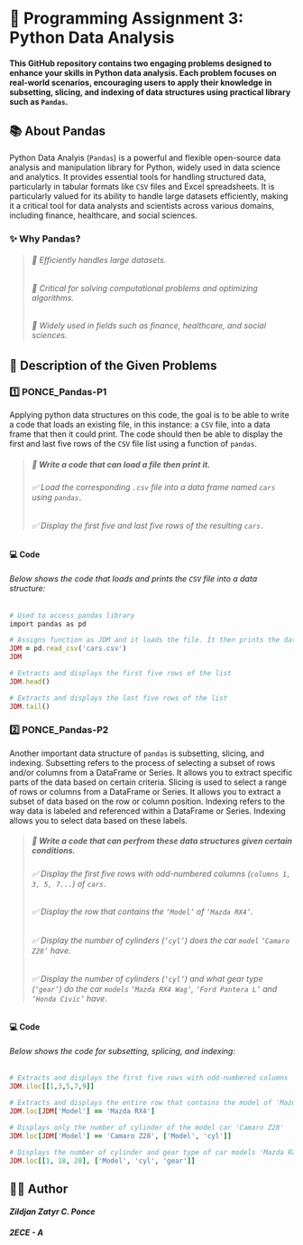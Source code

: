 # 📝 Programming Assignment 3: Python Data Analysis
#### This GitHub repository contains two engaging problems designed to enhance your skills in Python data analysis. Each problem focuses on real-world scenarios, encouraging users to apply their knowledge in subsetting, slicing, and indexing of data structures using practical library such as ```Pandas```. 

## 📚 About Pandas
Python Data Analyis (```Pandas```) is a powerful and flexible open-source data analysis and manipulation library for Python, widely used in data science and analytics. It provides essential tools for handling structured data, particularly in tabular formats like ```CSV``` files and Excel spreadsheets. It is particularly valued for its ability to handle large datasets efficiently, making it a critical tool for data analysts and scientists across various domains, including finance, healthcare, and social sciences. 
### ✨ Why Pandas? 
> ###### 🔹 Efficiently handles large datasets.
> ###### 🔹 Critical for solving computational problems and optimizing algorithms.
> ###### 🔹 Widely used in fields such as finance, healthcare, and social sciences.

## 📑 Description of the Given Problems
### 1️⃣ PONCE_Pandas-P1
Applying python data structures on this code, the goal is to be able to write a code that loads an existing file, in this instance: a ```CSV``` file, into a data frame that then it could print. The code should then be able to display the first and last five rows of the ```CSV``` file list using a function of ```pandas```.

> ##### 🎯 **Write a code that can load a file then print it.**
> ###### ✅ *Load the corresponding ```.csv``` file into a data frame named ```cars``` using ```pandas.```*
> ###### ✅ *Display the first five and last five rows of the resulting ```cars.```*

#### 💻 Code
###### *Below shows the code that loads and prints the ```CSV``` file into a data structure:*
```Ruby
# Used to access pandas library
import pandas as pd

# Assigns function as JDM and it loads the file. It then prints the data structure
JDM = pd.read_csv('cars.csv')
JDM
```
```Ruby
# Extracts and displays the first five rows of the list
JDM.head()
```
```Ruby
# Extracts and displays the last five rows of the list
JDM.tail()
```
### 2️⃣ PONCE_Pandas-P2
Another important data structure of ```pandas``` is subsetting, slicing, and indexing. Subsetting refers to the process of selecting a subset of rows and/or columns from a DataFrame or Series. It allows you to extract specific parts of the data based on certain criteria. Slicing is used to select a range of rows or columns from a DataFrame or Series. It allows you to extract a subset of data based on the row or column position. Indexing refers to the way data is labeled and referenced within a DataFrame or Series. Indexing allows you to select data based on these labels. 

> ##### 🎯 **Write a code that can perfrom these data structures given certain conditions.** 
> ###### ✅ *Display the first five rows with odd-numbered columns (```columns 1, 3, 5, 7...```) of ```cars.```*
> ###### ✅ *Display the row that contains the ```‘Model’``` of ```‘Mazda RX4’```.*
> ###### ✅ *Display the number of cylinders (```‘cyl’```) does the car ```model``` ```‘Camaro Z28’``` have.*
> ###### ✅ *Display the number of cylinders (```‘cyl’```) and what gear type (```‘gear’```) do the car ```models``` ```‘Mazda RX4 Wag’```, ```‘Ford Pantera L’``` and ```‘Honda Civic’``` have.*

#### 💻 Code
###### *Below shows the code for subsetting, splicing, and indexing:*
```Ruby
# Extracts and displays the first five rows with odd-numbered columns
JDM.iloc[[1,3,5,7,9]]
```
```Ruby
# Extracts and displays the entire row that contains the model of 'Mazda RX4'
JDM.loc[JDM['Model'] == 'Mazda RX4'] 
```
```Ruby
# Displays only the number of cylinder of the model car 'Camaro Z28'
JDM.loc[JDM['Model'] == 'Camaro Z28', ['Model', 'cyl']]
```
```Ruby
# Displays the number of cylinder and gear type of car models 'Mazda RX4 Wag', ‘Ford Pantera L’, and ‘Honda Civic’
JDM.loc[[1, 18, 28], ['Model', 'cyl', 'gear']]
```

## 👨‍💻 Author
#### *Zildjan Zatyr C. Ponce* 
##### *2ECE - A*

